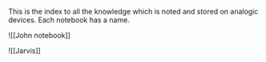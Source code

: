 This is the index to all the knowledge which is noted and stored on analogic devices. Each notebook has a name.

![[John notebook]]

![[Jarvis]]